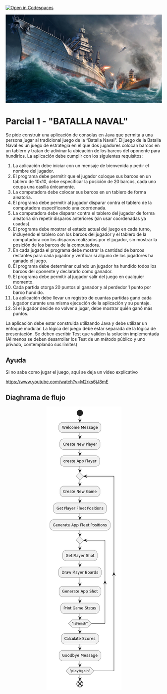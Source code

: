 [![Open in Codespaces](https://classroom.github.com/assets/launch-codespace-7f7980b617ed060a017424585567c406b6ee15c891e84e1186181d67ecf80aa0.svg)](https://classroom.github.com/open-in-codespaces?assignment_repo_id=15023607)
<p align="center">
  <img src="./docs/_images/img.png" alt="BATALLA NAVAL"/>
</p>

# Parcial 1 - "BATALLA NAVAL"

Se pide construir una aplicación de consolas en Java que permita a una 
persona jugar al tradicional juego de la “Batalla Naval". El juego de la 
Batalla Naval es un juego de estrategia en el que dos jugadores colocan 
barcos en un tablero y tratan de adivinar la ubicación de los barcos del 
oponente para hundirlos. La aplicación debe cumplir con los siguientes 
requisitos:

1. La aplicación debe iniciar con un mensaje de bienvenida y pedir el nombre del jugador. 
2. El programa debe permitir que el jugador coloque sus barcos en un tablero de 10x10, debe especificar la posición de 20 barcos, cada uno ocupa una casilla únicamente. 
3. La computadora debe colocar sus barcos en un tablero de forma aleatoria. 
4. El programa debe permitir al jugador disparar contra el tablero de la computadora especificando una coordenada. 
5. La computadora debe disparar contra el tablero del jugador de forma aleatoria sin repetir disparos anteriores (sin usar coordenadas ya usadas). 
6. El programa debe mostrar el estado actual del juego en cada turno, incluyendo el tablero con los barcos del jugador y el tablero de la computadora con los disparos realizados por el jugador, sin mostrar la posición de los barcos de la computadora. 
7. En cada jugada el programa debe mostrar la cantidad de barcos restantes para cada jugador y verificar si alguno de los jugadores ha ganado el juego. 
8. El programa debe determinar cuándo un jugador ha hundido todos los barcos del oponente y declararlo como ganador. 
9. El programa debe permitir al jugador salir del juego en cualquier momento. 
10. Cada partida otorga 20 puntos al ganador y al perdedor 1 punto por barco hundido. 
11. La aplicación debe llevar un registro de cuantas partidas ganó cada jugador durante una misma ejecución de la aplicación y su puntaje. 
12. Si el jugador decide no volver a jugar, debe mostrar quién ganó más puntos.


La aplicación debe estar construida utilizando Java y debe utilizar un 
enfoque modular. La lógica del juego debe estar separada de la lógica de 
presentación. Se deben escribir Test que validen la solución implementada 
(Al menos se deben desarrollar los Test de un método público y uno privado, 
contemplando sus límites)

## Ayuda

Si no sabe como jugar el juego, aquí se deja un video explicativo

https://www.youtube.com/watch?v=M2rks6jJ8mE

## Diaghrama de flujo

<p align="center">
  <img src="./docs/_images/img_1.png" alt="DIAGRAMA"/>
</p>
